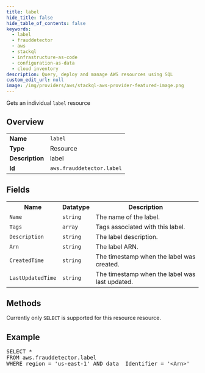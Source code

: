 ```yaml
---
title: label
hide_title: false
hide_table_of_contents: false
keywords:
  - label
  - frauddetector
  - aws
  - stackql
  - infrastructure-as-code
  - configuration-as-data
  - cloud inventory
description: Query, deploy and manage AWS resources using SQL
custom_edit_url: null
image: /img/providers/aws/stackql-aws-provider-featured-image.png
---
```

Gets an individual <code>label</code> resource

## Overview
<table><tbody>
<tr><td><b>Name</b></td><td><code>label</code></td></tr>
<tr><td><b>Type</b></td><td>Resource</td></tr>
<tr><td><b>Description</b></td><td>label</td></tr>
<tr><td><b>Id</b></td><td><code>aws.frauddetector.label</code></td></tr>
</tbody></table>

## Fields
<table><tbody>
<tr><th>Name</th><th>Datatype</th><th>Description</th></tr>
<tr><td><code>Name</code></td><td><code>string</code></td><td>The name of the label.</td></tr>
<tr><td><code>Tags</code></td><td><code>array</code></td><td>Tags associated with this label.</td></tr>
<tr><td><code>Description</code></td><td><code>string</code></td><td>The label description.</td></tr>
<tr><td><code>Arn</code></td><td><code>string</code></td><td>The label ARN.</td></tr>
<tr><td><code>CreatedTime</code></td><td><code>string</code></td><td>The timestamp when the label was created.</td></tr>
<tr><td><code>LastUpdatedTime</code></td><td><code>string</code></td><td>The timestamp when the label was last updated.</td></tr>

</tbody></table>

## Methods
Currently only <code>SELECT</code> is supported for this resource resource.

## Example
<pre>
SELECT * 
FROM aws.frauddetector.label
WHERE region = 'us-east-1' AND data__Identifier = '&lt;Arn&gt;'
</pre>
